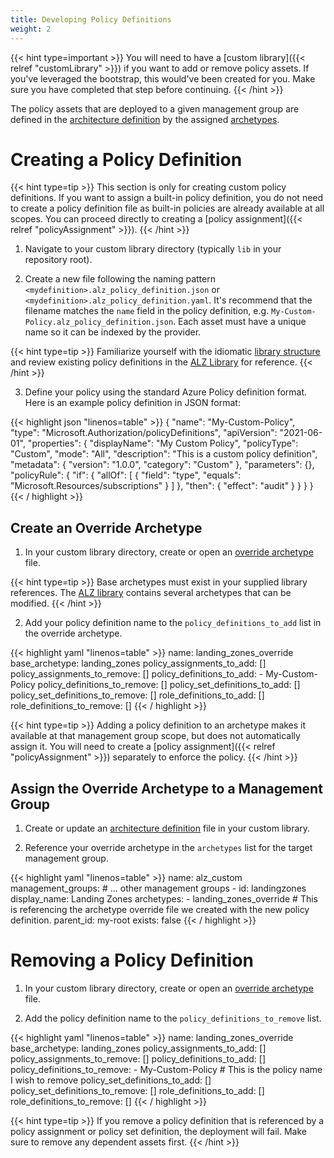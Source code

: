 ```yaml
---
title: Developing Policy Definitions
weight: 2
---
```


{{< hint type=important >}}
You will need to have a [custom library]({{< relref "customLibrary" >}}) if you want to add or remove policy assets. If you've leveraged the bootstrap, this would've been created for you. 
Make sure you have completed that step before continuing.
{{< /hint >}}

The policy assets that are deployed to a given management group are defined in the [architecture definition](https://azure.github.io/Azure-Landing-Zones-Library/assets/architectures/) by the assigned [archetypes](https://azure.github.io/Azure-Landing-Zones-Library/assets/archetypes/).

# Creating a Policy Definition

{{< hint type=tip >}}
This section is only for creating custom policy definitions. If you want to assign a built-in policy definition, you do not need to create a policy definition file as built-in policies are already available at all scopes. You can proceed directly to creating a [policy assignment]({{< relref "policyAssignment" >}}).
{{< /hint >}}

1. Navigate to your custom library directory (typically `lib` in your repository root).

2. Create a new file following the naming pattern `<mydefinition>.alz_policy_definition.json` or `<mydefinition>.alz_policy_definition.yaml`. It's recommend that the filename matches the `name` field in the policy definition, e.g. `My-Custom-Policy.alz_policy_definition.json`. Each asset must have a unique name so it can be indexed by the provider.

{{< hint type=tip >}}
Familiarize yourself with the idiomatic [library structure](https://azure.github.io/Azure-Landing-Zones-Library/#library-structure) and review existing policy definitions in the [ALZ Library](https://github.com/Azure/Azure-Landing-Zones-Library/tree/main/platform/alz/policy_definitions) for reference.
{{< /hint >}}

3. Define your policy using the standard Azure Policy definition format. Here is an example policy definition in JSON format:

{{< highlight json "linenos=table" >}}
    {
      "name": "My-Custom-Policy",
      "type": "Microsoft.Authorization/policyDefinitions",
      "apiVersion": "2021-06-01",
      "properties": {
        "displayName": "My Custom Policy",
        "policyType": "Custom",
        "mode": "All",
        "description": "This is a custom policy definition",
        "metadata": {
          "version": "1.0.0",
          "category": "Custom"
        },
        "parameters": {},
        "policyRule": {
          "if": {
            "allOf": [
              {
                "field": "type",
                "equals": "Microsoft.Resources/subscriptions"
              }
            ]
          },
          "then": {
            "effect": "audit"
          }
        }
      }
    }
{{< / highlight >}}

## Create an Override Archetype

1. In your custom library directory, create or open an [override archetype](https://azure.github.io/Azure-Landing-Zones-Library/assets/archetype-overrides/) file.

{{< hint type=tip >}}
Base archetypes must exist in your supplied library references. The [ALZ library](https://github.com/Azure/Azure-Landing-Zones-Library/tree/main/platform/alz/archetype_definitions) contains several archetypes that can be modified.
{{< /hint >}}

2. Add your policy definition name to the `policy_definitions_to_add` list in the override archetype.

{{< highlight yaml "linenos=table" >}}
    name: landing_zones_override
    base_archetype: landing_zones
    policy_assignments_to_add: []
    policy_assignments_to_remove: []
    policy_definitions_to_add:
      - My-Custom-Policy
    policy_definitions_to_remove: []
    policy_set_definitions_to_add: []
    policy_set_definitions_to_remove: []
    role_definitions_to_add: []
    role_definitions_to_remove: []
{{< / highlight >}}

{{< hint type=tip >}}
Adding a policy definition to an archetype makes it available at that management group scope, but does not automatically assign it. You will need to create a [policy assignment]({{< relref "policyAssignment" >}}) separately to enforce the policy.
{{< /hint >}}

## Assign the Override Archetype to a Management Group

1. Create or update an [architecture definition](https://azure.github.io/Azure-Landing-Zones-Library/assets/architectures/) file in your custom library.

2. Reference your override archetype in the `archetypes` list for the target management group.

{{< highlight yaml "linenos=table" >}}
    name: alz_custom
    management_groups:
      # ... other management groups
      - id: landingzones
        display_name: Landing Zones
        archetypes:
          - landing_zones_override # This is referencing the archetype override file we created with the new policy definition.
        parent_id: my-root
        exists: false
{{< / highlight >}}

# Removing a Policy Definition

1. In your custom library directory, create or open an [override archetype](https://azure.github.io/Azure-Landing-Zones-Library/assets/archetype-overrides/) file.

2. Add the policy definition name to the `policy_definitions_to_remove` list.

{{< highlight yaml "linenos=table" >}}
    name: landing_zones_override
    base_archetype: landing_zones
    policy_assignments_to_add: []
    policy_assignments_to_remove: []
    policy_definitions_to_add: []
    policy_definitions_to_remove:
      - My-Custom-Policy # This is the policy name I wish to remove 
    policy_set_definitions_to_add: []
    policy_set_definitions_to_remove: []
    role_definitions_to_add: []
    role_definitions_to_remove: []
{{< / highlight >}}

{{< hint type=tip >}}
If you remove a policy definition that is referenced by a policy assignment or policy set definition, the deployment will fail. Make sure to remove any dependent assets first.
{{< /hint >}}
